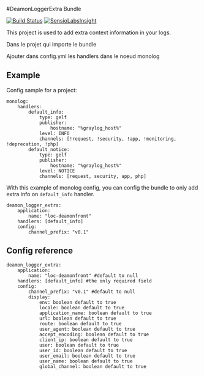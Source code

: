 #DeamonLoggerExtra Bundle

[![Build Status](https://travis-ci.org/Deamon/logger-extra-bundle.svg?branch=master)](https://travis-ci.org/Deamon/logger-extra-bundle)
[![SensioLabsInsight](https://insight.sensiolabs.com/projects/2b9e464e-d291-487f-9169-8b445ee73d83/mini.png)](https://insight.sensiolabs.com/projects/2b9e464e-d291-487f-9169-8b445ee73d83)


This project is used to add extra context information in your logs.

Dans le projet qui importe le bundle

Ajouter dans config.yml les handlers dans le noeud monolog


## Example

Config sample for a project:

```
monolog:
    handlers:
        default_info:
            type: gelf
            publisher:
                hostname: "%graylog_host%"
            level: INFO
            channels: [!request, !security, !app, !monitoring, !deprecation, !php]
        default_notice:
            type: gelf
            publisher:
                hostname: "%graylog_host%"
            level: NOTICE
            channels: [request, security, app, php]
```            

With this example of monolog config, you can config the bundle to only add extra info on `default_info` handler.

```
deamon_logger_extra:
    application:  
        name: "loc-deamonfront"
    handlers: [default_info]
    config:
        channel_prefix: "v0.1"
```

## Config reference

```
deamon_logger_extra:
    application:  
        name: "loc-deamonfront" #default to null 
    handlers: [default_info] #the only required field
    config:
        channel_prefix: "v0.1" #default to null
        display:
            env: boolean default to true
            locale: boolean default to true
            application_name: boolean default to true
            url: boolean default to true
            route: boolean default to true
            user_agent: boolean default to true
            accept_encoding: boolean default to true
            client_ip: boolean default to true
            user: boolean default to true
            user_id: boolean default to true
            user_email: boolean default to true
            user_name: boolean default to true
            global_channel: boolean default to true
```
